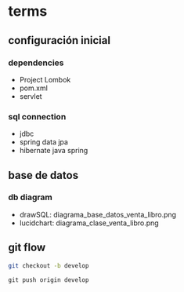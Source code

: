 # terms

## configuración inicial
### dependencies
- Project Lombok
- pom.xml
- servlet

### sql connection
- jdbc
- spring data jpa
- hibernate java spring

## base de datos
### db diagram
- drawSQL: diagrama_base_datos_venta_libro.png
- lucidchart: diagrama_clase_venta_libro.png

## git flow
```zsh
git checkout -b develop
```

```
git push origin develop
```
